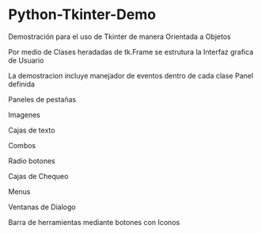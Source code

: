 # Python-Tkinter-Demo
Demostración para el uso de Tkinter de manera Orientada a Objetos

Por medio de Clases heradadas de tk.Frame se estrutura la Interfaz grafica de Usuario 

La demostracion incluye manejador de eventos dentro de cada clase Panel definida

Paneles de pestañas

Imagenes

Cajas de texto

Combos

Radio botones

Cajas de Chequeo

Menus

Ventanas de Dialogo

Barra de herramientas mediante botones con Iconos
